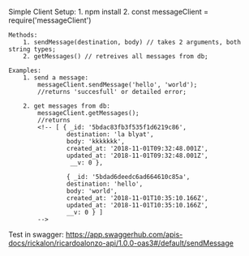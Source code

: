 Simple Client
    Setup:
        1. npm install
        2. const messageClient = require('messageClient')

    Methods:
        1. sendMessage(destination, body) // takes 2 arguments, both string types;
        2. getMessages() // retreives all messages from db;

    Examples: 
        1. send a message:
            messageClient.sendMessage('hello', 'world');
            //returns 'succesfull' or detailed error;

        2. get messages from db:
            messageClient.getMessages();
            //returns
            <!-- [ { _id: '5bdac83fb3f535f1d6219c86',
                    destination: 'la blyat',
                    body: 'kkkkkkk',
                    created_at: '2018-11-01T09:32:48.001Z',
                    updated_at: '2018-11-01T09:32:48.001Z',
                     __v: 0 },

                    { _id: '5bdad6deedc6ad664610c85a',
                    destination: 'hello',
                    body: 'world',
                    created_at: '2018-11-01T10:35:10.166Z',
                    updated_at: '2018-11-01T10:35:10.166Z',
                    __v: 0 } ] 
            -->

Test in swagger:
    https://app.swaggerhub.com/apis-docs/rickalon/ricardoalonzo-api/1.0.0-oas3#/default/sendMessage
